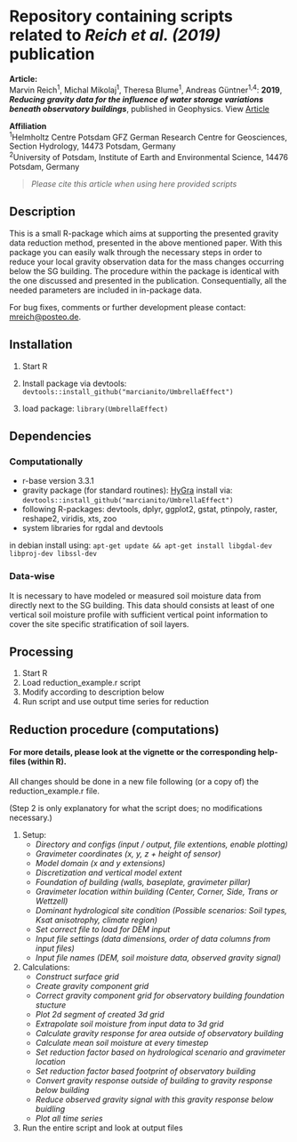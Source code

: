 Repository containing scripts related to _Reich et al. (2019)_ publication
======================================================================
**Article:**  
Marvin Reich<sup>1</sup>, Michal Mikolaj<sup>1</sup>, Theresa Blume<sup>1</sup>, Andreas Güntner<sup>1,4</sup>: **2019**,  **_Reducing gravity data for the influence of water storage variations beneath observatory buildings_**, published in Geophysics. View [Article](https://doi.org/10.1190/geo2018-0301.1)

**Affiliation**  
<sup>1</sup>Helmholtz Centre Potsdam GFZ German Research Centre for Geosciences, Section Hydrology, 14473 Potsdam, Germany  
<sup>2</sup>University of Potsdam, Institute of Earth and Environmental Science, 14476 Potsdam, Germany
> _Please cite this article when using here provided scripts_

## Description

This is a small R-package which aims at supporting the presented gravity data reduction method,
presented in the above mentioned paper.
With this package you can easily walk through the necessary steps in order to reduce your local
gravity observation data for the mass changes occurring below the SG building.
The procedure within the package is identical with the one discussed and presented in the publication.
Consequentially, all the needed parameters are included in in-package data.

For bug fixes, comments or further development please contact: mreich@posteo.de.

## Installation

1. Start R
2. Install package via devtools: 
`devtools::install_github("marcianito/UmbrellaEffect")`

4. load package: 
`library(UmbrellaEffect)`

## Dependencies

### Computationally
* r-base version 3.3.1
* gravity package (for standard routines): [HyGra](https://github.com/marcianito/HyGra)
install via: `devtools::install_github("marcianito/UmbrellaEffect")`
* following R-packages: devtools, dplyr, ggplot2, gstat, ptinpoly, raster, reshape2, viridis, xts, zoo
* system libraries for rgdal and devtools

in debian install using: 
`apt-get update && apt-get install libgdal-dev libproj-dev libssl-dev`

### Data-wise
It is necessary to have modeled or measured soil moisture data from directly next to the SG building.
This data should consists at least of one vertical soil moisture profile with sufficient vertical point information
to cover the site specific stratification of soil layers.

## Processing

1. Start R
2. Load reduction_example.r script
3. Modify according to description below
4. Run script and use output time series for reduction

## Reduction procedure (computations)
#### For more details, please look at the vignette or the corresponding help-files (within R).

All changes should be done in a new file following (or a copy of) the reduction_example.r file.

(Step 2 is only explanatory for what the script does; no modifications necessary.)

1. Setup: 
	* _Directory and configs (input / output, file extentions, enable plotting)_
	* _Gravimeter coordinates (x, y, z + height of sensor)_
	* _Model domain (x and y extensions)_
	* _Discretization and vertical model extent_
	* _Foundation of building (walls, baseplate, gravimeter pillar)_
	* _Gravimeter location within building (Center, Corner, Side, Trans or Wettzell)_
	* _Dominant hydrological site condition (Possible scenarios: Soil types, Ksat anisotrophy, climate region)_
	* _Set correct file to load for DEM input_
	* _Input file settings (data dimensions, order of data columns from input files)_
	* _Input file names (DEM, soil moisture data, observed gravity signal)_
2. Calculations: 
	* _Construct surface grid_
	* _Create gravity component grid_
	* _Correct gravity component grid for observatory building foundation stucture_
	* _Plot 2d segment of created 3d grid_
	* _Extrapolate soil moisture from input data to 3d grid_
	* _Calculate gravity response for area outside of observatory building_
	* _Calculate mean soil moisture at every timestep_
	* _Set reduction factor based on hydrological scenario and gravimeter location_
	* _Set reduction factor based footprint of observatory building_
	* _Convert gravity response outside of building to gravity response below building_
	* _Reduce observed gravity signal with this gravity response below buidling_
	* _Plot all time series_
5. Run the entire script and look at output files

